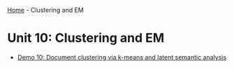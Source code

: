 [Home](../sequence.md) - Clustering and EM

# Unit 10:  Clustering and EM

* [Demo 10: Document clustering via k-means and latent semantic analysis](./demo_doc_cluster.ipynb)


